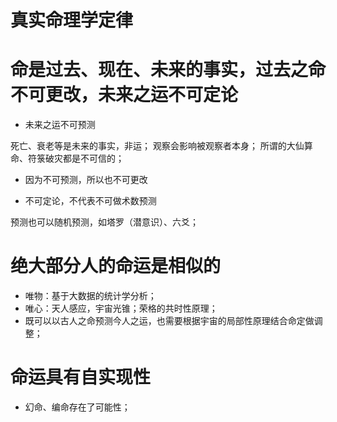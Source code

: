 # 真实命理学定律

# 命是过去、现在、未来的事实，过去之命不可更改，未来之运不可定论

- 未来之运不可预测

死亡、衰老等是未来的事实，非运；
观察会影响被观察者本身；
所谓的大仙算命、符箓破灾都是不可信的；

- 因为不可预测，所以也不可更改

- 不可定论，不代表不可做术数预测

预测也可以随机预测，如塔罗（潜意识）、六爻；

# 绝大部分人的命运是相似的

- 唯物：基于大数据的统计学分析；
- 唯心：天人感应，宇宙光锥；荣格的共时性原理；
- 既可以以古人之命预测今人之运，也需要根据宇宙的局部性原理结合命定做调整；

# 命运具有自实现性

- 幻命、编命存在了可能性；
